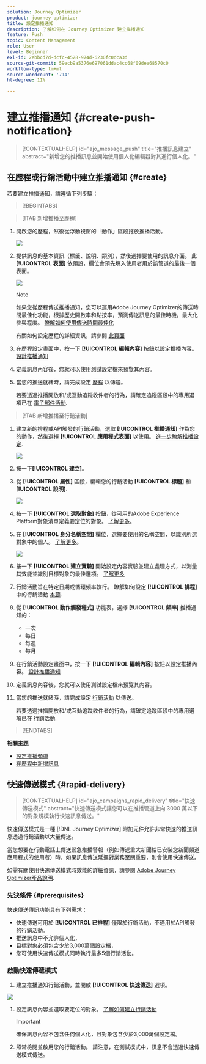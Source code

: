 ```yaml
---
solution: Journey Optimizer
product: journey optimizer
title: 設定推播通知
description: 了解如何在 Journey Optimizer 建立推播通知
feature: Push
topic: Content Management
role: User
level: Beginner
exl-id: 2ebbcd7d-dcfc-4528-974d-6230fc0dca3d
source-git-commit: 59ecb9a5376e697061ddac4cc68f09dee68570c0
workflow-type: tm+mt
source-wordcount: '714'
ht-degree: 11%

---
```


# 建立推播通知 {#create-push-notification}

>[!CONTEXTUALHELP]
>id="ajo_message_push"
>title="推播訊息建立"
>abstract="新增您的推播訊息並開始使用個人化編輯器對其進行個人化。"

## 在歷程或行銷活動中建立推播通知 {#create}

若要建立推播通知，請遵循下列步驟：

>[!BEGINTABS]

>[!TAB 新增推播至歷程]

1. 開啟您的歷程，然後從浮動視窗的「動作」區段拖放推播活動。

   ![](assets/push_create_1.png)

1. 提供訊息的基本資訊（標籤、說明、類別），然後選擇要使用的訊息介面。 此 **[!UICONTROL 表面]** 依預設，欄位會預先填入使用者用於該管道的最後一個表面。

   ![](assets/push_create_2.png)

   >[!NOTE]
   >
   >如果您從歷程傳送推播通知，您可以運用Adobe Journey Optimizer的傳送時間最佳化功能，根據歷史開啟率和點按率，預測傳送訊息的最佳時機，最大化參與程度。 [瞭解如何使用傳送時間最佳化](../building-journeys/journeys-message.md#send-time-optimization)

   有關如何設定歷程的詳細資訊，請參閱 [此頁面](../building-journeys/journey-gs.md)

1. 在歷程設定畫面中，按一下 **[!UICONTROL 編輯內容]** 按鈕以設定推播內容。 [設計推播通知](design-push.md)

1. 定義訊息內容後，您就可以使用測試設定檔來預覽其內容。

1. 當您的推送就緒時，請完成設定 [歷程](../building-journeys/journey-gs.md) 以傳送。

   若要透過推播開放和/或互動追蹤收件者的行為，請確定追蹤區段中的專用選項已在 [電子郵件活動](../building-journeys/journeys-message.md).

>[!TAB 新增推播至行銷活動]

1. 建立新的排程或API觸發的行銷活動，選取 **[!UICONTROL 推播通知]** 作為您的動作，然後選擇 **[!UICONTROL 應用程式表面]** 以使用。 [進一步瞭解推播設定](push-configuration.md).

   ![](assets/push_create_3.png)

1. 按一下&#x200B;**[!UICONTROL 建立]**。

1. 從 **[!UICONTROL 屬性]** 區段，編輯您的行銷活動 **[!UICONTROL 標題]** 和 **[!UICONTROL 說明]**.

   ![](assets/push_create_4.png)

1. 按一下 **[!UICONTROL 選取對象]** 按鈕，從可用的Adobe Experience Platform對象清單定義要定位的對象。 [了解更多](../audience/about-audiences.md)。

1. 在 **[!UICONTROL 身分名稱空間]** 欄位，選擇要使用的名稱空間，以識別所選對象中的個人。 [了解更多](../event/about-creating.md#select-the-namespace)。

   ![](assets/push_create_5.png)

1. 按一下 **[!UICONTROL 建立實驗]** 開始設定內容實驗並建立處理方式，以測量其效能並識別目標對象的最佳選項。 [了解更多](../content-management/content-experiment.md)

1. 行銷活動旨在特定日期或循環頻率執行。 瞭解如何設定 **[!UICONTROL 排程]** 中的行銷活動 [本節](../campaigns/create-campaign.md#schedule).

1. 從 **[!UICONTROL 動作觸發程式]** 功能表，選擇 **[!UICONTROL 頻率]** 推播通知的：

   * 一次
   * 每日
   * 每週
   * 每月

1. 在行銷活動設定畫面中，按一下 **[!UICONTROL 編輯內容]** 按鈕以設定推播內容。 [設計推播通知](design-push.md)

1. 定義訊息內容後，您就可以使用測試設定檔來預覽其內容。

1. 當您的推送就緒時，請完成設定 [行銷活動](../campaigns/create-campaign.md) 以傳送。

   若要透過推播開放和/或互動追蹤收件者的行為，請確定追蹤區段中的專用選項已在 [行銷活動](../campaigns/create-campaign.md).

>[!ENDTABS]

**相關主題**

* [設定推播頻道](push-gs.md)
* [在歷程中新增訊息](../building-journeys/journeys-message.md)

## 快速傳送模式 {#rapid-delivery}

>[!CONTEXTUALHELP]
>id="ajo_campaigns_rapid_delivery"
>title="快速傳送模式"
>abstract="快速傳送模式讓您可以在推播管道上向 3000 萬以下的對象規模執行快速訊息傳送。"

快速傳送模式是一種 [!DNL Journey Optimizer] 附加元件允許非常快速的推送訊息透過行銷活動以大量傳送。

當您想要在行動電話上傳送緊急推播警報（例如傳送重大新聞給已安裝您新聞頻道應用程式的使用者）時，如果訊息傳送延遲對業務至關重要，則會使用快速傳送。

如需有關使用快速傳送模式時效能的詳細資訊，請參閱 [Adobe Journey Optimizer產品說明](https://helpx.adobe.com/tw/legal/product-descriptions/adobe-journey-optimizer.html).

### 先決條件 {#prerequisites}

快速傳送傳訊功能具有下列需求：

* 快速傳送可用於 **[!UICONTROL 已排程]** 僅限於行銷活動，不適用於API觸發的行銷活動。
* 推送訊息中不允許個人化，
* 目標對象必須包含少於3,000萬個設定檔，
* 您可使用快速傳送模式同時執行最多5個行銷活動。

### 啟動快速傳遞模式

1. 建立推播通知行銷活動，並開啟 **[!UICONTROL 快速傳送]** 選項。

![](assets/create-campaign-burst.png)

1. 設定訊息內容並選取要定位的對象。 [了解如何建立行銷活動](#create)

   >[!IMPORTANT]
   >
   >確保訊息內容不包含任何個人化，且對象包含少於3,000萬個設定檔。

1. 照常檢閱並啟用您的行銷活動。 請注意，在測試模式中，訊息不會透過快速傳送模式傳送。